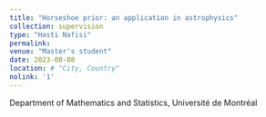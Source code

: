 ```yaml
---
title: "Horseshoe prior: an application in astrophysics"
collection: supervision
type: "Hasti Nafisi"
permalink: 
venue: "Master's student"
date: 2023-08-08
location: # "City, Country"
nolink: '1'
---
```


Department of Mathematics and Statistics, Université de Montréal
